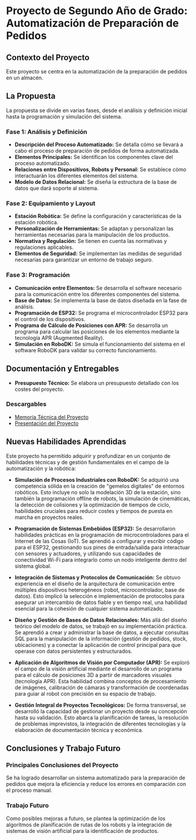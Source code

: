 # Proyecto de Segundo Año de Grado: Automatización de Preparación de Pedidos

## Contexto del Proyecto

Este proyecto se centra en la automatización de la preparación de pedidos en un almacén.

## La Propuesta

La propuesta se divide en varias fases, desde el análisis y definición inicial hasta la programación y simulación del sistema.

### Fase 1: Análisis y Definición

* **Descripción del Proceso Automatizado:** Se detalla cómo se llevará a cabo el proceso de preparación de pedidos de forma automatizada.
* **Elementos Principales:** Se identifican los componentes clave del proceso automatizado.
* **Relaciones entre Dispositivos, Robots y Personal:** Se establece cómo interactuarán los diferentes elementos del sistema.
* **Modelo de Datos Relacional:** Se diseña la estructura de la base de datos que dará soporte al sistema.

### Fase 2: Equipamiento y Layout

* **Estación Robótica:** Se define la configuración y características de la estación robótica.
* **Personalización de Herramientas:** Se adaptan y personalizan las herramientas necesarias para la manipulación de los productos.
* **Normativa y Regulación:** Se tienen en cuenta las normativas y regulaciones aplicables.
* **Elementos de Seguridad:** Se implementan las medidas de seguridad necesarias para garantizar un entorno de trabajo seguro.

### Fase 3: Programación

* **Comunicación entre Elementos:** Se desarrolla el software necesario para la comunicación entre los diferentes componentes del sistema.
* **Base de Datos:** Se implementa la base de datos diseñada en la fase de análisis.
* **Programación de ESP32:** Se programa el microcontrolador ESP32 para el control de los dispositivos.
* **Programa de Cálculo de Posiciones con APR:** Se desarrolla un programa para calcular las posiciones de los elementos mediante la tecnología APR (Augmented Reality).
* **Simulación en RoboDK:** Se simula el funcionamiento del sistema en el software RoboDK para validar su correcto funcionamiento.

## Documentación y Entregables

* **Presupuesto Técnico:** Se elabora un presupuesto detallado con los costes del proyecto.

### Descargables

* [Memoria Técnica del Proyecto](https://github.com/lourdesfll29-maker/UniversityProjects/blob/ae42cdb3d4cb2f12eb686ab83ba3e7bf5b9eb8ad/2nd%20Year/Automation%20Project/manual_de_programacion-grupo_A4.pdf)
* [Presentación del Proyecto](https://github.com/lourdesfll29-maker/UniversityProjects/blob/ae42cdb3d4cb2f12eb686ab83ba3e7bf5b9eb8ad/2nd%20Year/Automation%20Project/proyecto_de_automatizacion-grupo_A4.pdf)

## Nuevas Habilidades Aprendidas

Este proyecto ha permitido adquirir y profundizar en un conjunto de habilidades técnicas y de gestión fundamentales en el campo de la automatización y la robótica:

* **Simulación de Procesos Industriales con RoboDK:** Se adquirió una competencia sólida en la creación de "gemelos digitales" de entornos robóticos. Esto incluye no solo la modelación 3D de la estación, sino también la programación offline de robots, la simulación de cinemáticas, la detección de colisiones y la optimización de tiempos de ciclo, habilidades cruciales para reducir costes y tiempos de puesta en marcha en proyectos reales.

* **Programación de Sistemas Embebidos (ESP32):** Se desarrollaron habilidades prácticas en la programación de microcontroladores para el Internet de las Cosas (IoT). Se aprendió a configurar y escribir código para el ESP32, gestionando sus pines de entrada/salida para interactuar con sensores y actuadores, y utilizando sus capacidades de conectividad Wi-Fi para integrarlo como un nodo inteligente dentro del sistema global.

* **Integración de Sistemas y Protocolos de Comunicación:** Se obtuvo experiencia en el diseño de la arquitectura de comunicación entre múltiples dispositivos heterogéneos (robot, microcontrolador, base de datos). Esto implicó la selección e implementación de protocolos para asegurar un intercambio de datos fiable y en tiempo real, una habilidad esencial para la cohesión de cualquier sistema automatizado.

* **Diseño y Gestión de Bases de Datos Relacionales:** Más allá del diseño teórico del modelo de datos, se trabajó en su implementación práctica. Se aprendió a crear y administrar la base de datos, a ejecutar consultas SQL para la manipulación de la información (gestión de pedidos, stock, ubicaciones) y a conectar la aplicación de control principal para que operase con datos persistentes y estructurados.

* **Aplicación de Algoritmos de Visión por Computador (APR):** Se exploró el campo de la visión artificial mediante el desarrollo de un programa para el cálculo de posiciones 3D a partir de marcadores visuales (tecnología APR). Esta habilidad combina conceptos de procesamiento de imágenes, calibración de cámaras y transformación de coordenadas para guiar al robot con precisión en su espacio de trabajo.

* **Gestión Integral de Proyectos Tecnológicos:** De forma transversal, se desarrolló la capacidad de gestionar un proyecto desde su concepción hasta su validación. Esto abarca la planificación de tareas, la resolución de problemas imprevistos, la integración de diferentes tecnologías y la elaboración de documentación técnica y económica.

## Conclusiones y Trabajo Futuro

### Principales Conclusiones del Proyecto

Se ha logrado desarrollar un sistema automatizado para la preparación de pedidos que mejora la eficiencia y reduce los errores en comparación con el proceso manual.

### Trabajo Futuro

Como posibles mejoras a futuro, se plantea la optimización de los algoritmos de planificación de rutas de los robots y la integración de sistemas de visión artificial para la identificación de productos.
